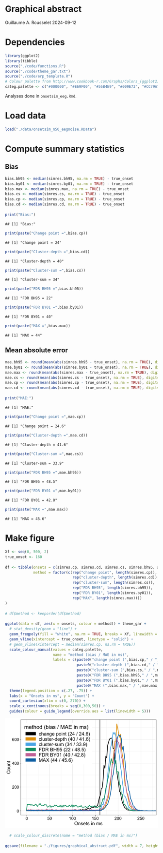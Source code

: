 Graphical abstract
================
Guillaume A. Rousselet
2024-09-12

# Dependencies

``` r
library(ggplot2)
library(tibble)
source("./code/functions.R")
source("./code/theme_gar.txt")
source("./code/erp_template.R")
# Colour palette from http://www.cookbook-r.com/Graphs/Colors_(ggplot2)/
categ.palette <- c("#000000", "#E69F00", "#56B4E9", "#009E73", "#CC79A7", "#0072B2", "#D55E00", "#F0E442")
```

Analyses done in `onsetsim_eeg.Rmd`.

# Load data

``` r
load("./data/onsetsim_n50_eegnoise.RData")
```

# Compute summary statistics

## Bias

``` r
bias.bh95 <- median(simres.bh95, na.rm = TRUE) - true_onset
bias.by01 <- median(simres.by01, na.rm = TRUE) - true_onset
bias.max <- median(simres.max, na.rm = TRUE) - true_onset
bias.cs <- median(simres.cs, na.rm = TRUE) - true_onset
bias.cp <- median(simres.cp, na.rm = TRUE) - true_onset
bias.cd <- median(simres.cd, na.rm = TRUE) - true_onset

print("Bias:")
```

    ## [1] "Bias:"

``` r
print(paste("Change point =",bias.cp))
```

    ## [1] "Change point = 24"

``` r
print(paste("Cluster-depth =",bias.cd))
```

    ## [1] "Cluster-depth = 40"

``` r
print(paste("Cluster-sum =",bias.cs))
```

    ## [1] "Cluster-sum = 34"

``` r
print(paste("FDR BH95 =",bias.bh95))
```

    ## [1] "FDR BH95 = 22"

``` r
print(paste("FDR BY01 =",bias.by01))
```

    ## [1] "FDR BY01 = 40"

``` r
print(paste("MAX =",bias.max))
```

    ## [1] "MAX = 44"

## Mean absolute error

``` r
mae.bh95 <- round(mean(abs(simres.bh95 - true_onset), na.rm = TRUE), digits=1)
mae.by01 <- round(mean(abs(simres.by01 - true_onset), na.rm = TRUE), digits=1)
mae.max <- round(mean(abs(simres.max - true_onset), na.rm = TRUE), digits=1)
mae.cs <- round(mean(abs(simres.cs - true_onset), na.rm = TRUE), digits=1)
mae.cp <- round(mean(abs(simres.cp - true_onset), na.rm = TRUE), digits=1)
mae.cd <- round(mean(abs(simres.cd - true_onset), na.rm = TRUE), digits=1)

print("MAE:")
```

    ## [1] "MAE:"

``` r
print(paste("Change point =",mae.cp))
```

    ## [1] "Change point = 24.6"

``` r
print(paste("Cluster-depth =",mae.cd))
```

    ## [1] "Cluster-depth = 41.6"

``` r
print(paste("Cluster-sum =",mae.cs))
```

    ## [1] "Cluster-sum = 33.9"

``` r
print(paste("FDR BH95 =",mae.bh95))
```

    ## [1] "FDR BH95 = 48.5"

``` r
print(paste("FDR BY01 =",mae.by01))
```

    ## [1] "FDR BY01 = 42.8"

``` r
print(paste("MAX =",mae.max))
```

    ## [1] "MAX = 45.6"

# Make figure

``` r
Xf <- seq(0, 500, 2)
true_onset <- 160

df <- tibble(onsets = c(simres.cp, simres.cd, simres.cs, simres.bh95, simres.by01, simres.max),
             method = factor(c(rep("change point", length(simres.cp)),
                               rep("cluster-depth", length(simres.cd)),
                               rep("cluster-sum", length(simres.cs)),
                               rep("FDR BH95", length(simres.bh95)),
                               rep("FDR BY01", length(simres.by01)),
                               rep("MAX", length(simres.max))))
)

# df$method <- keeporder(df$method) 

ggplot(data = df, aes(x = onsets, colour = method)) + theme_gar +
  # stat_density(geom = "line") +
  geom_freqpoly(fill = "white", na.rm = TRUE, breaks = Xf, linewidth = 1) +
  geom_vline(xintercept = true_onset, linetype = "solid") +
  # geom_vline(xintercept = median(simres.cp, na.rm = TRUE))
  scale_colour_manual(values = categ.palette,
                      name = "method (bias / MAE in ms)",
                      labels = c(paste0("change point (",bias.cp," / ",mae.cp,")"),
                                 paste0("cluster-depth (",bias.cd," / ",mae.cd,")"),
                                 paste0("cluster-sum (",bias.cs," / ",mae.cs,")"),
                                 paste0("FDR BH95 (",bias.bh95," / ",mae.bh95,")"),
                                 paste0("FDR BY01 (",bias.by01," / ",mae.by01,")"),
                                 paste0("MAX (",bias.max," / ",mae.max,")"))) +
  theme(legend.position = c(.27, .75)) +
  labs(x = "Onsets in ms", y = "Count") +
  coord_cartesian(xlim = c(0, 270)) +
  scale_x_continuous(breaks = seq(0,300,50)) +
  guides(colour = guide_legend(override.aes = list(linewidth = 5)))
```

![](graphical_abstract_files/figure-gfm/unnamed-chunk-5-1.png)<!-- -->

``` r
  # scale_colour_discrete(name = "method (bias / MAE in ms)")

ggsave(filename = "./figures/graphical_abstract.pdf", width = 7, height = 5)
```
